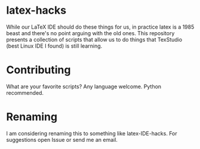 # latex-hacks

While our LaTeX IDE should do these things for us, in practice latex is a 1985 beast and there's no point arguing with the old ones. This repository presents a collection of scripts that allow us to do things that TexStudio (best Linux IDE I found) is still learning.

# Contributing

What are your favorite scripts? Any language welcome. Python recommended.


# Renaming

I am considering renaming this to something like latex-IDE-hacks. For suggestions open Issue or send me an email.